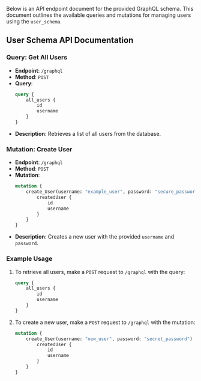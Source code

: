 
Below is an API endpoint document for the provided GraphQL schema. This document outlines the available queries and mutations for managing users using the `user_schema`.

## User Schema API Documentation

### Query: Get All Users
- **Endpoint**: `/graphql`
- **Method**: `POST`
- **Query**:
    ```graphql
    query {
        all_users {
            id
            username
        }
    }
    ```
- **Description**: Retrieves a list of all users from the database.

### Mutation: Create User
- **Endpoint**: `/graphql`
- **Method**: `POST`
- **Mutation**:
    ```graphql
    mutation {
        create_User(username: "example_user", password: "secure_password") {
            createdUser {
                id
                username
            }
        }
    }
    ```
- **Description**: Creates a new user with the provided `username` and `password`.

### Example Usage
1. To retrieve all users, make a `POST` request to `/graphql` with the query:
    ```graphql
    query {
        all_users {
            id
            username
        }
    }
    ```
2. To create a new user, make a `POST` request to `/graphql` with the mutation:
    ```graphql
    mutation {
        create_User(username: "new_user", password: "secret_password") {
            createdUser {
                id
                username
            }
        }
    }
    ```

